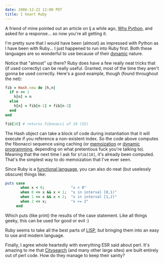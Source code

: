 ```yaml
---
date: 2006-12-22 12:00 PDT
title: I heart Ruby
---
```


A friend of mine pointed out an article on lj a while ago, [Why Python](http://www.linuxjournal.com/article/3882), and asked for a response...   so now you're all getting it.

I'm pretty sure that I would have been (almost) as impressed with Python as I have been with Ruby...  I just happened to run into Ruby first.  Both these languages are so wonderful to use because of their [dynamic](http://en.wikipedia.org/wiki/Dynamic_language) nature.

Notice that "almost" up there?  Ruby does have a few really neat tricks that (if used correctly) can be really useful.  Granted, most of the time they aren't gonna be used correctly.  Here's a good example, though (found throughout the net):

~~~ ruby
fib = Hash.new do |h,n|
  if n <= 1
    h[n] = n
  else
    h[n] = fib[n-1] + fib[n-2]
  end
end

fib[10] # returns Fibonacci of 10 (55)
~~~

The Hash object can take a block of code during instantiation that it will execute if you reference a non-existent index.  So the code above computes the fibonacci sequence using caching (or [memoization](http://en.wikipedia.org/wiki/Memoization) or [dynamic programming](http://en.wikipedia.org/wiki/Dynamic_programming), depending on what pretentious fuck you're talking to).  Meaning that the next time I ask for `$fib[10]`, it's already been computed.  That's the simplest way to do memoization that I've ever seen.

Since Ruby is a [functional language](http://en.wikipedia.org/wiki/Functional_language), you can also do neat (but uselessly obscure) things like:

~~~ ruby
puts case
       when x < 0;            "x < 0"
       when 0 <= x && x < 1;  "x in interval [0,1)"
       when 1 <= x && x < 2;  "x in interval [1,2)"
       when 2 <= x;           "x >= 2"
     end
~~~

Which puts (like print) the results of the case statement.  Like all things geeky, this can be used for good or evil :)

Ruby seems to take all the best parts of [LISP](http://en.wikipedia.org/wiki/Lisp_language), but bringing them into an easy to use and modern language.

Finally, I agree whole heartedly with everything ESR said about perl.  It's amazing to me that [Citysearch](http://citysearch.com) (and many other large sites) are built entirely out of perl code.  How do they manage to keep their sanity?
